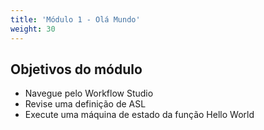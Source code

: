 ```yaml
---
title: 'Módulo 1 - Olá Mundo'
weight: 30
---
```


## Objetivos do módulo

- Navegue pelo Workflow Studio
- Revise uma definição de ASL
- Execute uma máquina de estado da função Hello World
